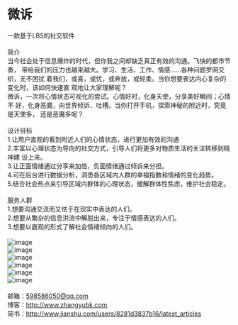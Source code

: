 # 微诉
一款基于LBS的社交软件<br>
<br>
简介<br>
当今社会处于信息爆炸的时代，但你我之间却缺乏真正有效的沟通。飞快的都市节奏，
带给我们的压力也越来越大。学习、生活、工作、情感……各种问题罗网交织，无不困扰
着我们，或喜，或忧，或奔放，或轻柔。当你想要表达内心复杂的变化时，该如何快速直
观地让大家理解呢？<br>
微诉，一次将心情状态可视化的尝试。心情好时，化身天使，分享美好瞬间；心情不
好，化身恶魔，向世界倾诉、吐槽。当你打开手机，探索神秘的附近时，究竟是天使多，
还是恶魔多呢？<br>
<br>
设计目标<br>
1.让用户直观的看到附近人们的心情状态，进行更加有效的沟通<br>
2.丰富以心理状态为导向的社交方式，引导人们将更多对物质生活的关注转移到精神建
设上来。<br>
3.让正面情绪通过分享来加倍，负面情绪通过倾诉来分担。<br>
4.可在后台进行数据分析，洞悉各区域内人群的幸福指数和情绪的变化趋势。<br>
5.结合社会热点来引导区域内群体的心理状态，缓解群体性焦虑，维护社会稳定。<br>
<br>
服务人群<br>
1.想要沟通交流而又怯于在现实中表达的人们。<br>
2.想要从繁杂的信息洪流中解脱出来，专注于情感表达的人们。<br>
3.想要以直观的形式了解社会情绪倾向的人们。<br>
<br>
![image](http://7xowqs.com1.z0.glb.clouddn.com/%E6%B5%B7%E6%8A%A5.png)<br>
![image](http://7xowqs.com1.z0.glb.clouddn.com/logo.png)<br>
![image](http://7xowqs.com1.z0.glb.clouddn.com/%E5%9C%B0%E5%9B%BE.png)<br>
![image](http://7xowqs.com1.z0.glb.clouddn.com/%E7%94%B5%E8%AF%9D%E5%AF%B9%E5%AF%B9%E7%A2%B0.png)<br>
![image](http://7xowqs.com1.z0.glb.clouddn.com/%E8%81%8A%E5%A4%A9.png)<br>
![image](http://7xowqs.com1.z0.glb.clouddn.com/%E4%B8%AA%E4%BA%BA%E8%B5%84%E6%96%99.png)<br>
<br>
邮箱：598586050@qq.com<br>
博客：http://www.zhangyubk.com<br>
简书：http://www.jianshu.com/users/8281d3837b16/latest_articles<br>

